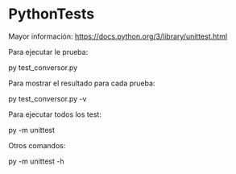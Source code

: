 # PythonTests

Mayor información: https://docs.python.org/3/library/unittest.html

Para ejecutar le prueba:

py test_conversor.py

Para mostrar el resultado para cada prueba:

py test_conversor.py -v

Para ejecutar todos los test:

py -m unittest

Otros comandos:

py -m unittest -h